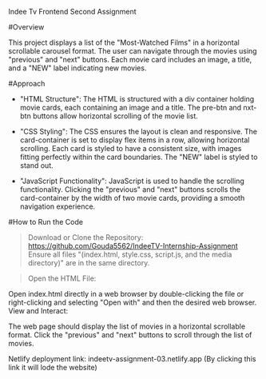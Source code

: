 Indee Tv Frontend Second Assignment 

#Overview

This project displays a list of the "Most-Watched Films" in a horizontal scrollable carousel format. The user can navigate through the movies using "previous" and "next" buttons. Each movie card includes an image, a title, and a "NEW" label indicating new movies.

#Approach

* "HTML Structure": The HTML is structured with a div container holding movie cards, each containing an image and a title. The pre-btn and nxt-btn buttons allow horizontal scrolling of the movie list.

* "CSS Styling": The CSS ensures the layout is clean and responsive. The card-container is set to display flex items in a row, allowing horizontal scrolling. Each card is styled to have a consistent size, with images fitting perfectly within the card boundaries. The "NEW" label is styled to stand out.

* "JavaScript Functionality": JavaScript is used to handle the scrolling functionality. Clicking the "previous" and "next" buttons scrolls the card-container by the width of two movie cards, providing a smooth navigation experience.



#How to Run the Code

> Download or Clone the Repository: https://github.com/Gouda5562/IndeeTV-Internship-Assignment
Ensure all files "(index.html, style.css, script.js, and the media directory)" are in the same directory.

> Open the HTML File:

Open index.html directly in a web browser by double-clicking the file or right-clicking and selecting "Open with" and then the desired web browser.
View and Interact:

The web page should display the list of movies in a horizontal scrollable format.
Click the "previous" and "next" buttons to scroll through the list of movies.

Netlify deployment link: indeetv-assignment-03.netlify.app (By clicking this link it will lode the website)
